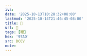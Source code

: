 ```yaml
---
ivs:
date: '2025-10-13T10:28:32+08:00'
lastmod: '2025-10-14T21:46:45-08:00'
title: 􂓸
url: 􂓸
tags: [鞭]
hex: '97AD'
src: DCCV
note:
---
```

